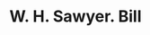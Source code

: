 ---
doi: 10.7916/D8ST91VG
date_other: '1880'
date_other_textual: 1880-1889
form: printed ephemera
genre:
- Invoices
name:
- W. H. Sawyer
object_in_context_url: https://biggert.cul.columbia.edu/items/view/ave_biggert_00534
subject_hierarchical_geographic:
- Worcester, Massachusetts, United States
subject_name:
- W. H. Sawyer
title: W. H. Sawyer. Bill
sort_title: W. H. Sawyer. Bill
call_number: ave_biggert_00534
coordinates:
- 42.266666666666666,-71.8
pid: ave_biggert_00534
identifiers: ave_biggert_00534
thumbnail: https://derivativo-1.library.columbia.edu/iiif/2/ldpd:343866/full/!256,256/0/native.jpg
permalink: /biggert/ave_biggert_00534/
layout: iiif-image-page
---